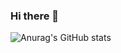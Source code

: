 ### Hi there 👋
![Anurag's GitHub stats](https://github-readme-stats.vercel.app/api?username=JJshen666&show_icons=true&theme=radical)

<!--
**JJshen666/JJshen666** is a ✨ _special_ ✨ repository because its `README.md` (this file) appears on your GitHub profile.

Here are some ideas to get you started:

- 🔭 I’m currently working on ...
- 🌱 I’m currently learning ...
- 👯 I’m looking to collaborate on ...
- 🤔 I’m looking for help with ...
- 💬 Ask me about ...
- 📫 How to reach me: ...
- 😄 Pronouns: ...
- ⚡ Fun fact: ...
-->
